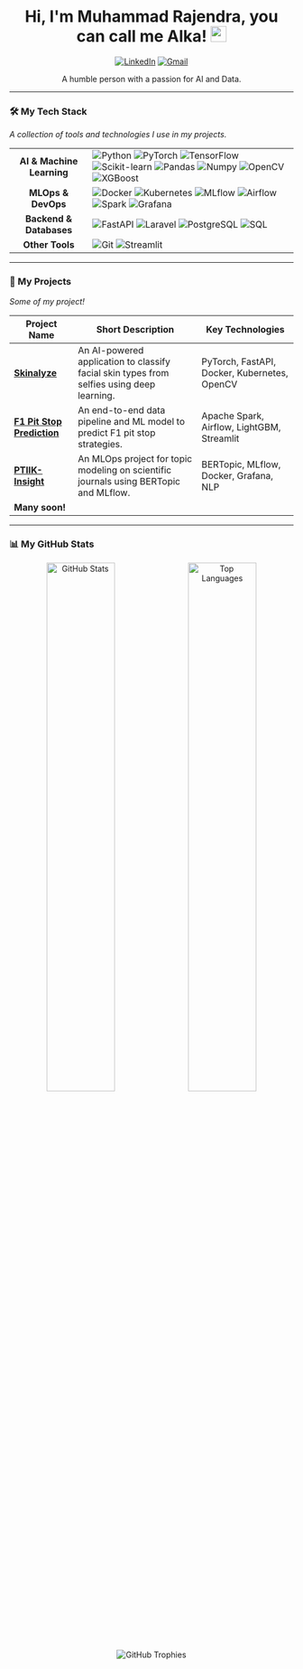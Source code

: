 <h1 align="center">
  Hi, I'm Muhammad Rajendra, you can call me Alka!
  <img src="https://media.giphy.com/media/hvRJCLFzcasrR4ia7z/giphy.gif" width="28">
</h1>

<p align="center">
  <a href="https://linkedin.com/in/alkadikna"><img src="https://img.shields.io/badge/LinkedIn-0A66C2?style=for-the-badge&logo=linkedin&logoColor=white" alt="LinkedIn"></a>
  <a href="mailto:mr.adikna@gmail.com"><img src="https://img.shields.io/badge/Gmail-D14836?style=for-the-badge&logo=gmail&logoColor=white" alt="Gmail"></a>
</p>

<p align="center">
  A humble person with a passion for AI and Data.
</p>

---

### 🛠️ My Tech Stack
*A collection of tools and technologies I use in my projects.*

<table>
  <tr>
    <td align="center"><strong>AI & Machine Learning</strong></td>
    <td>
      <img src="https://img.shields.io/badge/Python-3776AB?style=for-the-badge&logo=python&logoColor=white" alt="Python">
      <img src="https://img.shields.io/badge/PyTorch-EE4C2C?style=for-the-badge&logo=pytorch&logoColor=white" alt="PyTorch">
      <img src="https://img.shields.io/badge/TensorFlow-FF6F00?style=for-the-badge&logo=tensorflow&logoColor=white" alt="TensorFlow">
      <img src="https://img.shields.io/badge/scikit--learn-F7931E?style=for-the-badge&logo=scikit-learn&logoColor=white" alt="Scikit-learn">
      <img src="https://img.shields.io/badge/Pandas-150458?style=for-the-badge&logo=pandas&logoColor=white" alt="Pandas">
      <img src="https://img.shields.io/badge/Numpy-013243?style=for-the-badge&logo=numpy&logoColor=white" alt="Numpy">
      <img src="https://img.shields.io/badge/OpenCV-5C3EE8?style=for-the-badge&logo=opencv&logoColor=white" alt="OpenCV">
      <img src="https://img.shields.io/badge/XGBoost-0060A0?style=for-the-badge&logo=xgboost&logoColor=white" alt="XGBoost">
    </td>
  </tr>
  <tr>
    <td align="center"><strong>MLOps & DevOps</strong></td>
    <td>
      <img src="https://img.shields.io/badge/Docker-2496ED?style=for-the-badge&logo=docker&logoColor=white" alt="Docker">
      <img src="https://img.shields.io/badge/Kubernetes-326CE5?style=for-the-badge&logo=kubernetes&logoColor=white" alt="Kubernetes">
      <img src="https://img.shields.io/badge/MLflow-0194E2?style=for-the-badge&logo=mlflow&logoColor=white" alt="MLflow">
      <img src="https://img.shields.io/badge/Apache%20Airflow-017CEE?style=for-the-badge&logo=apache-airflow&logoColor=white" alt="Airflow">
      <img src="https://img.shields.io/badge/Apache%20Spark-E25A1C?style=for-the-badge&logo=apache-spark&logoColor=white" alt="Spark">
      <img src="https://img.shields.io/badge/Grafana-F46800?style=for-the-badge&logo=grafana&logoColor=white" alt="Grafana">
    </td>
  </tr>
  <tr>
    <td align="center"><strong>Backend & Databases</strong></td>
    <td>
      <img src="https://img.shields.io/badge/FastAPI-009688?style=for-the-badge&logo=fastapi&logoColor=white" alt="FastAPI">
      <img src="https://img.shields.io/badge/Laravel-FF2D20?style=for-the-badge&logo=laravel&logoColor=white" alt="Laravel">
      <img src="https://img.shields.io/badge/PostgreSQL-4169E1?style=for-the-badge&logo=postgresql&logoColor=white" alt="PostgreSQL">
      <img src="https://img.shields.io/badge/SQL-4479A1?style=for-the-badge&logo=databricks&logoColor=white" alt="SQL">
    </td>
  </tr>
  <tr>
    <td align="center"><strong>Other Tools</strong></td>
    <td>
        <img src="https://img.shields.io/badge/Git-F05032?style=for-the-badge&logo=git&logoColor=white" alt="Git">
        <img src="https://img.shields.io/badge/Streamlit-FF4B4B?style=for-the-badge&logo=streamlit&logoColor=white" alt="Streamlit">
    </td>
  </tr>
</table>

---

### 🚀 My Projects
*Some of my project!*

| Project Name | Short Description | Key Technologies |
|--------------|-------------------|------------------|
| **[Skinalyze](https://github.com/alkadikna/skin-type-detector)** | An AI-powered application to classify facial skin types from selfies using deep learning. | PyTorch, FastAPI, Docker, Kubernetes, OpenCV |
| **[F1 Pit Stop Prediction](https://github.com/alkadikna/f1-pitstop-pipeline)** | An end-to-end data pipeline and ML model to predict F1 pit stop strategies. | Apache Spark, Airflow, LightGBM, Streamlit |
| **[PTIIK-Insight](https://github.com/alkadikna/PTIIKInsight)** | An MLOps project for topic modeling on scientific journals using BERTopic and MLflow. | BERTopic, MLflow, Docker, Grafana, NLP |
| **Many soon!**

---

### 📊 My GitHub Stats

<p align="center">
  <img src="https://github-readme-stats.vercel.app/api?username=alkadikna&show_icons=true&theme=tokyonight&hide_border=true&include_all_commits=true&count_private=true" alt="GitHub Stats" width="49%">
  <img src="https://github-readme-stats.vercel.app/api/top-langs/?username=alkadikna&layout=compact&theme=tokyonight&hide_border=true" alt="Top Languages" width="49%">
</p>
<p align="center">
  <img src="https://github-profile-trophy.vercel.app/?username=alkadikna&theme=tokyonight&margin-w=15&margin-h=15" alt="GitHub Trophies">
</p>

